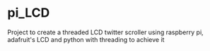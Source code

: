 # pi_LCD
Project to create a threaded LCD twitter scroller using raspberry pi, adafruit's LCD and python with threading to achieve it
